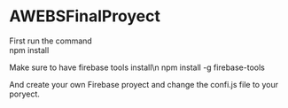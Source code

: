 # AWEBSFinalProyect

First run the command<br>
npm install

Make sure to have firebase tools install\n
npm install -g firebase-tools

And create your own Firebase proyect and change the confi.js file to your poryect.
